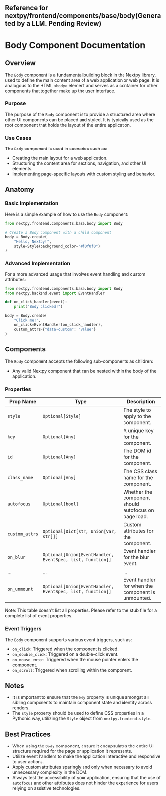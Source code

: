 ##  Reference for nextpy/frontend/components/base/body(Generated by a LLM. Pending Review)

# Body Component Documentation

## Overview

The `Body` component is a fundamental building block in the Nextpy library, used to define the main content area of a web application or web page. It is analogous to the HTML `<body>` element and serves as a container for other components that together make up the user interface.

### Purpose

The purpose of the `Body` component is to provide a structured area where other UI components can be placed and styled. It is typically used as the root component that holds the layout of the entire application.

### Use Cases

The `Body` component is used in scenarios such as:

- Creating the main layout for a web application.
- Structuring the content area for sections, navigation, and other UI elements.
- Implementing page-specific layouts with custom styling and behavior.

## Anatomy

### Basic Implementation

Here is a simple example of how to use the `Body` component:

```python
from nextpy.frontend.components.base.body import Body

# Create a Body component with a child component
body = Body.create(
    "Hello, Nextpy!",
    style=Style(background_color="#f0f0f0")
)
```

### Advanced Implementation

For a more advanced usage that involves event handling and custom attributes:

```python
from nextpy.frontend.components.base.body import Body
from nextpy.backend.event import EventHandler

def on_click_handler(event):
    print("Body clicked!")

body = Body.create(
    "Click me!",
    on_click=EventHandler(on_click_handler),
    custom_attrs={"data-custom": "value"}
)
```

## Components

The `Body` component accepts the following sub-components as children:

- Any valid Nextpy component that can be nested within the body of the application.

### Properties

| Prop Name       | Type                                                       | Description                                                   |
|-----------------|------------------------------------------------------------|---------------------------------------------------------------|
| `style`         | `Optional[Style]`                                          | The style to apply to the component.                          |
| `key`           | `Optional[Any]`                                            | A unique key for the component.                               |
| `id`            | `Optional[Any]`                                            | The DOM id for the component.                                 |
| `class_name`    | `Optional[Any]`                                            | The CSS class name for the component.                         |
| `autofocus`     | `Optional[bool]`                                           | Whether the component should autofocus on page load.          |
| `custom_attrs`  | `Optional[Dict[str, Union[Var, str]]]`                     | Custom attributes for the component.                          |
| `on_blur`       | `Optional[Union[EventHandler, EventSpec, list, function]]` | Event handler for the blur event.                             |
| ...             | ...                                                        | ...                                                           |
| `on_unmount`    | `Optional[Union[EventHandler, EventSpec, list, function]]` | Event handler for when the component is unmounted.            |

Note: This table doesn't list all properties. Please refer to the stub file for a complete list of event properties.

### Event Triggers

The `Body` component supports various event triggers, such as:

- `on_click`: Triggered when the component is clicked.
- `on_double_click`: Triggered on a double-click event.
- `on_mouse_enter`: Triggered when the mouse pointer enters the component.
- `on_scroll`: Triggered when scrolling within the component.

## Notes

- It is important to ensure that the `key` property is unique amongst all sibling components to maintain component state and identity across renders.
- The `style` property should be used to define CSS properties in a Pythonic way, utilizing the `Style` object from `nextpy.frontend.style`.

## Best Practices

- When using the `Body` component, ensure it encapsulates the entire UI structure required for the page or application it represents.
- Utilize event handlers to make the application interactive and responsive to user actions.
- Apply custom attributes sparingly and only when necessary to avoid unnecessary complexity in the DOM.
- Always test the accessibility of your application, ensuring that the use of `autofocus` and other attributes does not hinder the experience for users relying on assistive technologies.